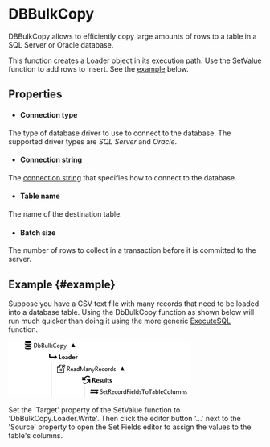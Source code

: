 DBBulkCopy
==========

DBBulkCopy allows to efficiently copy large amounts of rows to a table in a SQL Server or Oracle database. 

This function creates a Loader object in its execution path. Use the [SetValue](~/Support/BuiltIn/Functions/SetValue/)
function to add rows to insert. See the [example](#example) below.

Properties
----------

- #### Connection type
The type of database driver to use to connect to the database. The supported driver types are 
*SQL Server* and *Oracle*.

- #### Connection string
The [connection string](../../Tools/ConnectionEditor/) that specifies how to connect to the database.

- #### Table name
The name of the destination table.

- #### Batch size
The number of rows to collect in a transaction before it is committed to the server.

Example {#example}
--------

Suppose you have a CSV text file with many records that need to be loaded into a database table.
Using the DbBulkCopy function as shown below will run much quicker than doing it using the 
more generic [ExecuteSQL](../ExecuteSQL/) function.

![](Example.png)

Set the 'Target' property of the SetValue function to 'DbBulkCopy.Loader.Write'. Then click the editor 
button '...' next to the 'Source' property to open the Set Fields editor to assign the values to
the table's columns.
